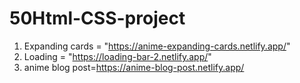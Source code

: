 # 50Html-CSS-project

1) Expanding cards = "https://anime-expanding-cards.netlify.app/"
2) Loading = "https://loading-bar-2.netlify.app/"
3) anime blog post=https://anime-blog-post.netlify.app/